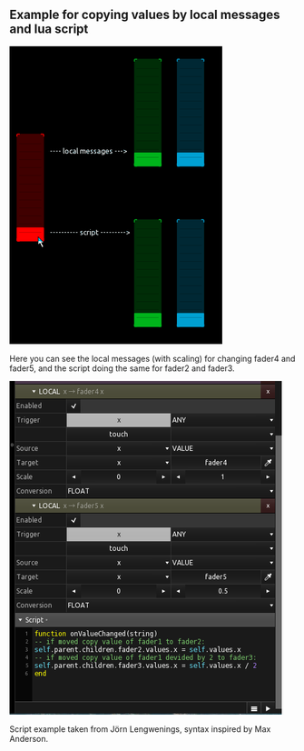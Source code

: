 ## Example for copying values by local messages and lua script

![moving faders](pics/preview.gif)

Here you can see the local messages (with scaling) for changing fader4 and fader5, and the script doing the same for fader2 and fader3.

![moving faders](pics/preview2.png)

Script example taken from Jörn Lengwenings, syntax inspired by Max Anderson.
